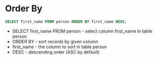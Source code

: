 # Order By

```sql
SELECT first_name FROM person ORDER BY first_name DESC;
```

- SELECT first_name FROM person - select column first_name in table person
- ORDER BY - sort records by given column
- first_name - the column to sort in table person
- DESC - descending order (ASC by default)
